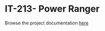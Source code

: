 # IT-213- Power Ranger 
Browse the project documentation [here](https://docs.google.com/document/d/1mSDIWlNuKzjAdzlNfKUaUJaTQOdV7fTL/edit?usp=drivesdk&ouid=104120983255672456724&rtpof=true&sd=true)


